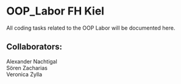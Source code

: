 # OOP_Labor FH Kiel 

All coding tasks related to the OOP Labor will be documented here. 

## Collaborators: <br>
Alexander Nachtigal <br>
Sören Zacharias <br>
Veronica Zylla
